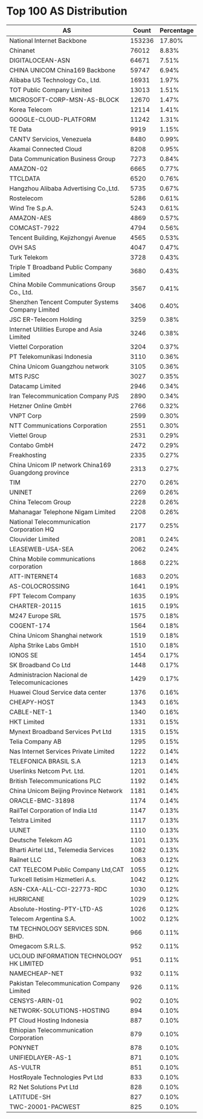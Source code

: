 # Top 100 AS Distribution
| AS | Count | Percentage |
|----|----|----|
| National Internet Backbone | 153236 | 17.80% |
| Chinanet | 76012 | 8.83% |
| DIGITALOCEAN-ASN | 64671 | 7.51% |
| CHINA UNICOM China169 Backbone | 59747 | 6.94% |
| Alibaba US Technology Co., Ltd. | 16931 | 1.97% |
| TOT Public Company Limited | 13013 | 1.51% |
| MICROSOFT-CORP-MSN-AS-BLOCK | 12670 | 1.47% |
| Korea Telecom | 12114 | 1.41% |
| GOOGLE-CLOUD-PLATFORM | 11242 | 1.31% |
| TE Data | 9919 | 1.15% |
| CANTV Servicios, Venezuela | 8480 | 0.99% |
| Akamai Connected Cloud | 8208 | 0.95% |
| Data Communication Business Group | 7273 | 0.84% |
| AMAZON-02 | 6665 | 0.77% |
| TTCLDATA | 6520 | 0.76% |
| Hangzhou Alibaba Advertising Co.,Ltd. | 5735 | 0.67% |
| Rostelecom | 5286 | 0.61% |
| Wind Tre S.p.A. | 5243 | 0.61% |
| AMAZON-AES | 4869 | 0.57% |
| COMCAST-7922 | 4794 | 0.56% |
| Tencent Building, Kejizhongyi Avenue | 4565 | 0.53% |
| OVH SAS | 4047 | 0.47% |
| Turk Telekom | 3728 | 0.43% |
| Triple T Broadband Public Company Limited | 3680 | 0.43% |
| China Mobile Communications Group Co., Ltd. | 3567 | 0.41% |
| Shenzhen Tencent Computer Systems Company Limited | 3406 | 0.40% |
| JSC ER-Telecom Holding | 3259 | 0.38% |
| Internet Utilities Europe and Asia Limited | 3246 | 0.38% |
| Viettel Corporation | 3204 | 0.37% |
| PT Telekomunikasi Indonesia | 3110 | 0.36% |
| China Unicom Guangzhou network | 3105 | 0.36% |
| MTS PJSC | 3027 | 0.35% |
| Datacamp Limited | 2946 | 0.34% |
| Iran Telecommunication Company PJS | 2890 | 0.34% |
| Hetzner Online GmbH | 2766 | 0.32% |
| VNPT Corp | 2599 | 0.30% |
| NTT Communications Corporation | 2551 | 0.30% |
| Viettel Group | 2531 | 0.29% |
| Contabo GmbH | 2472 | 0.29% |
| Freakhosting | 2335 | 0.27% |
| China Unicom IP network China169 Guangdong province | 2313 | 0.27% |
| TIM | 2270 | 0.26% |
| UNINET | 2269 | 0.26% |
| China Telecom Group | 2228 | 0.26% |
| Mahanagar Telephone Nigam Limited | 2208 | 0.26% |
| National Telecommunication Corporation HQ | 2177 | 0.25% |
| Clouvider Limited | 2081 | 0.24% |
| LEASEWEB-USA-SEA | 2062 | 0.24% |
| China Mobile communications corporation | 1868 | 0.22% |
| ATT-INTERNET4 | 1683 | 0.20% |
| AS-COLOCROSSING | 1641 | 0.19% |
| FPT Telecom Company | 1635 | 0.19% |
| CHARTER-20115 | 1615 | 0.19% |
| M247 Europe SRL | 1575 | 0.18% |
| COGENT-174 | 1564 | 0.18% |
| China Unicom Shanghai network | 1519 | 0.18% |
| Alpha Strike Labs GmbH | 1510 | 0.18% |
| IONOS SE | 1454 | 0.17% |
| SK Broadband Co Ltd | 1448 | 0.17% |
| Administracion Nacional de Telecomunicaciones | 1429 | 0.17% |
| Huawei Cloud Service data center | 1376 | 0.16% |
| CHEAPY-HOST | 1343 | 0.16% |
| CABLE-NET-1 | 1340 | 0.16% |
| HKT Limited | 1331 | 0.15% |
| Mynext Broadband Services Pvt Ltd | 1315 | 0.15% |
| Telia Company AB | 1295 | 0.15% |
| Nas Internet Services Private Limited | 1222 | 0.14% |
| TELEFONICA BRASIL S.A | 1213 | 0.14% |
| Userlinks Netcom Pvt. Ltd. | 1201 | 0.14% |
| British Telecommunications PLC | 1192 | 0.14% |
| China Unicom Beijing Province Network | 1181 | 0.14% |
| ORACLE-BMC-31898 | 1174 | 0.14% |
| RailTel Corporation of India Ltd | 1147 | 0.13% |
| Telstra Limited | 1117 | 0.13% |
| UUNET | 1110 | 0.13% |
| Deutsche Telekom AG | 1101 | 0.13% |
| Bharti Airtel Ltd., Telemedia Services | 1082 | 0.13% |
| Railnet LLC | 1063 | 0.12% |
| CAT TELECOM Public Company Ltd,CAT | 1055 | 0.12% |
| Turkcell Iletisim Hizmetleri A.s. | 1042 | 0.12% |
| ASN-CXA-ALL-CCI-22773-RDC | 1030 | 0.12% |
| HURRICANE | 1029 | 0.12% |
| Absolute-Hosting-PTY-LTD-AS | 1026 | 0.12% |
| Telecom Argentina S.A. | 1002 | 0.12% |
| TM TECHNOLOGY SERVICES SDN. BHD. | 966 | 0.11% |
| Omegacom S.R.L.S. | 952 | 0.11% |
| UCLOUD INFORMATION TECHNOLOGY HK LIMITED | 951 | 0.11% |
| NAMECHEAP-NET | 932 | 0.11% |
| Pakistan Telecommunication Company Limited | 926 | 0.11% |
| CENSYS-ARIN-01 | 902 | 0.10% |
| NETWORK-SOLUTIONS-HOSTING | 894 | 0.10% |
| PT Cloud Hosting Indonesia | 887 | 0.10% |
| Ethiopian Telecommunication Corporation | 879 | 0.10% |
| PONYNET | 878 | 0.10% |
| UNIFIEDLAYER-AS-1 | 871 | 0.10% |
| AS-VULTR | 851 | 0.10% |
| HostRoyale Technologies Pvt Ltd | 833 | 0.10% |
| R2 Net Solutions Pvt Ltd | 828 | 0.10% |
| LATITUDE-SH | 827 | 0.10% |
| TWC-20001-PACWEST | 825 | 0.10% |

